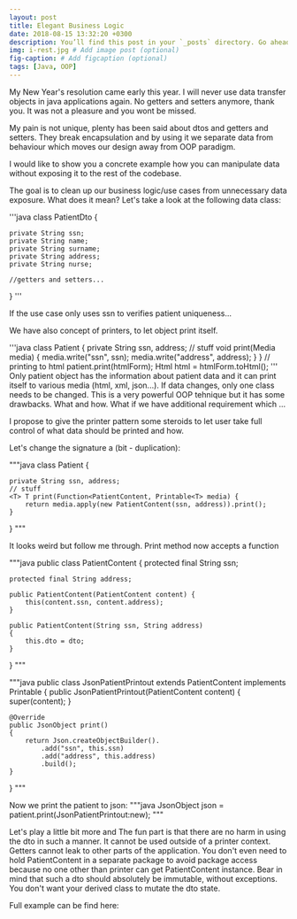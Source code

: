 ```yaml
---
layout: post
title: Elegant Business Logic
date: 2018-08-15 13:32:20 +0300
description: You’ll find this post in your `_posts` directory. Go ahead and edit it and re-build the site to see your changes. # Add post description (optional)
img: i-rest.jpg # Add image post (optional)
fig-caption: # Add figcaption (optional)
tags: [Java, OOP]
---
```


My New Year's resolution came early this year. I will never use data transfer objects in java
applications again. No getters and setters anymore, thank you. It was not a pleasure and you wont be missed.


My pain is not unique, plenty has been said about dtos and getters and setters. 
They break encapsulation and by using it we separate data from behaviour which moves our design away from OOP paradigm.

I would like to show you a concrete example how you can manipulate data without exposing it to
the rest of the codebase. 

The goal is to clean up our business logic/use cases from unnecessary data exposure. What does it mean?
Let's take a look at the following data class:

'''java
class PatientDto {

    private String ssn;
    private String name;
    private String surname;
    private String address;
    private String nurse;
    
    //getters and setters...
} 
'''

If the use case only uses ssn to verifies patient uniqueness...


   
We have also concept of printers, to let object print itself. 

'''java
class Patient {
    private String ssn, address;
    // stuff
    void print(Media media) {
        media.write("ssn", ssn);
        media.write("address", address);
    }
}
// printing to html
patient.print(htmlForm);
Html html = htmlForm.toHtml();
'''
Only patient object has the information about patient data and it can print 
itself to various media (html, xml, json...). If data changes, only one class
needs to be changed. This is a very powerful OOP tehnique but it has some
drawbacks. What and how.
What if we have additional requirement which ...
  
I propose to give the printer pattern some steroids to let user take full control
of what data should be printed and how.

Let's change the signature a (bit - duplication): 

"""java
class Patient {
    
    private String ssn, address;
    // stuff
    <T> T print(Function<PatientContent, Printable<T> media) {
        return media.apply(new PatientContent(ssn, address)).print();
    }
}
"""

It looks weird but follow me through. Print method now accepts a function


"""java
public class PatientContent
{
    protected final String ssn;
    
    protected final String address;

    public PatientContent(PatientContent content) {
        this(content.ssn, content.address);
    }

    public PatientContent(String ssn, String address)
    {
        this.dto = dto;
    }
}
"""

"""java
public class JsonPatientPrintout extends PatientContent implements Printable<JsonObject>
{
    public JsonPatientPrintout(PatientContent content)
    {
        super(content);
    }

    @Override
    public JsonObject print()
    {
        return Json.createObjectBuilder().
            .add("ssn", this.ssn)
            .add("address", this.address)
            .build();
    }
}
"""

Now we print the patient to json:
"""java
JsonObject json = patient.print(JsonPatientPrintout:new);
"""

Let's play a little bit more and 
The fun part is that there are no harm in using the dto in such a manner. It cannot be used outside
of a printer context. Getters cannot leak to other parts of the application. You don't even need to
hold PatientContent in a separate package to avoid package access because no one other than printer can
get PatientContent instance.
Bear in mind that such a dto should absolutely be immutable, without exceptions. You don't want your derived class
to mutate the dto state. 

Full example can be find here: 

